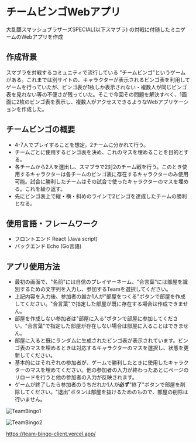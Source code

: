 # チームビンゴWebアプリ
大乱闘スマッシュブラザーズSPECIAL(以下スマブラ) の対戦に付随したミニゲームのWebアプリを作成

## 作成背景
スマブラを対戦するコミュニティで流行している "チームビンゴ"というゲームがある。これまでは別サイトの、キャラクターが表示されるビンゴ表を利用してゲームを行っていたが、ビンゴ表が1枚しか表示されない・複数人が同じビンゴ表を見れない等の不便さが残っていた。そこで今回その問題を解決すべく、1画面に2枚のビンゴ表を表示し、複数人がアクセスできるようなWebアプリケーションを作成した。

## チームビンゴの概要
- 4-7人でプレイすることを想定。2チームに分かれて行う。
- チームごとに使用するビンゴ表を決め、これのマスを埋めることを目的とする。
- 各チームから2人を選出し、スマブラで2対2のチーム戦を行う。このとき使用するキャラクターは各チームのビンゴ表に存在するキャラクターのみ使用可能。試合に勝利したチームはその試合で使ったキャラクターのマスを埋める。これを繰り返す。
- 先にビンゴ表上で縦・横・斜めのラインで2ビンゴを達成したチームの勝利となる。

## 使用言語・フレームワーク
- フロントエンド
React (Java script)
- バックエンド
Echo (Go言語)

## アプリ使用方法
- 最初の画面で、"名前"には自信のプレイヤーネーム、"合言葉"には部屋を識別するための文字列を入力し、参加するTeamを選択してください。
- 上記内容を入力後、参加者の誰か1人が"部屋をつくる"ボタンで部屋を作成してください。"合言葉"で指定した部屋が既に存在する場合は作成できません。
- 部屋を作成しない参加者は"部屋に入る"ボタンで部屋に参加してください。"合言葉"で指定した部屋が存在しない場合は部屋に入ることはできません。
- 部屋に入ると既にランダムに生成されたビンゴ表が表示されています。ビンゴ表のマスを埋めるときは対応するキャラクターのマスを選択し、状態を更新してください。
- 基本的にはそれぞれの参加者が、ゲームで勝利したときに使用したキャラクターのマスを埋めてください。他の参加者の入力が終わったあとにページのリロードを行うと他の参加者の入力が反映されます。
- ゲームが終了したら参加者のうちだれか1人が**必ず**"終了"ボタンで部屋を削除してください。"退出"ボタンは部屋を抜けるためのもので、部屋の削除は行いません。

![TeamBingo1](https://github.com/otsurob/TeamBingo/assets/129499838/a6a2b4fe-7383-4c79-afe2-384caea62ff5)

![TeamBingo2](https://github.com/otsurob/TeamBingo/assets/129499838/a25c4756-5290-410a-98f2-58edd5bff113)


https://team-bingo-client.vercel.app/